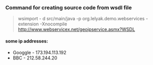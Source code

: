 ### Command for creating source code from wsdl file
> wsimport - d src/main/java -p org.lelyak.demo.webservices -extension -Xnocompile http://www.webservicex.net/geoipservice.asmx?WSDL

#### some ip addresses:
  
  * Googgle   -   173.194.113.192  
  * BBC       -   212.58.244.20